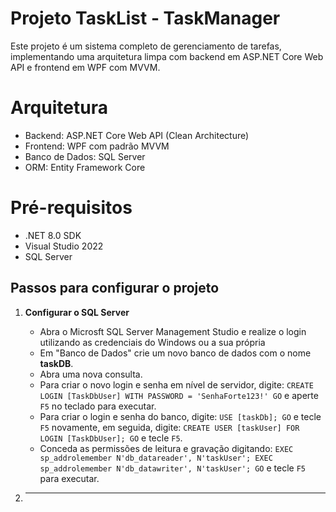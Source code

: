 # Projeto TaskList - TaskManager
Este projeto é um sistema completo de gerenciamento de tarefas, implementando uma arquitetura limpa com backend em ASP.NET Core Web API e frontend em WPF com MVVM.

# Arquitetura
- Backend: ASP.NET Core Web API (Clean Architecture)
- Frontend: WPF com padrão MVVM
- Banco de Dados: SQL Server
- ORM: Entity Framework Core

# Pré-requisitos
- .NET 8.0 SDK
- Visual Studio 2022
- SQL Server

## Passos para configurar o projeto

1. **Configurar o SQL Server**

   - Abra o Microsft SQL Server Management Studio e realize o login utilizando as credenciais do Windows ou a sua própria
   - Em "Banco de Dados" crie um novo banco de dados com o nome **taskDB**.
   - Abra uma nova consulta.
   - Para criar o novo login e senha em nível de servidor, digite: `CREATE LOGIN [TaskDbUser] WITH PASSWORD = 'SenhaForte123!' GO` e aperte `F5` no teclado para executar.
   - Para criar o login e senha do banco, digite: `USE [taskDb]; GO` e tecle `F5` novamente, em seguida, digite: `CREATE USER [taskUser] FOR LOGIN [TaskDbUser]; GO` e tecle `F5`.
   - Conceda as permissões de leitura e gravação digitando:
     `EXEC sp_addrolemember N'db_datareader', N'taskUser';
      EXEC sp_addrolemember N'db_datawriter', N'taskUser';
      GO` e tecle `F5` para executar.
2. ****
